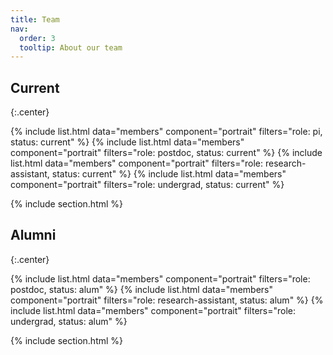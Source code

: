 ```yaml
---
title: Team
nav:
  order: 3
  tooltip: About our team
---
```

## Current
{:.center}

{% include list.html data="members" component="portrait" filters="role: pi, status: current" %}
{% include list.html data="members" component="portrait" filters="role: postdoc, status: current" %}
{% include list.html data="members" component="portrait" filters="role: research-assistant, status: current" %}
{% include list.html data="members" component="portrait" filters="role: undergrad, status: current" %}

{% include section.html %}


## Alumni
{:.center}

{% include list.html data="members" component="portrait" filters="role: postdoc, status: alum" %}
{% include list.html data="members" component="portrait" filters="role: research-assistant, status: alum" %}
{% include list.html data="members" component="portrait" filters="role: undergrad, status: alum" %}

{% include section.html %}



